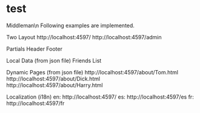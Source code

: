 test
====

Middleman\n 
Following examples are implemented.

Two Layout
	http://localhost:4597/
	http://localhost:4597/admin

Partials
	Header
	Footer

Local Data (from json file)
	Friends List

Dynamic Pages (from json file)
	http://localhost:4597/about/Tom.html
	http://localhost:4597/about/Dick.html
	http://localhost:4597/about/Harry.html

Localization (i18n)
	en: http://localhost:4597/
	es: http://localhost:4597/es
	fr: http://localhost:4597/fr
